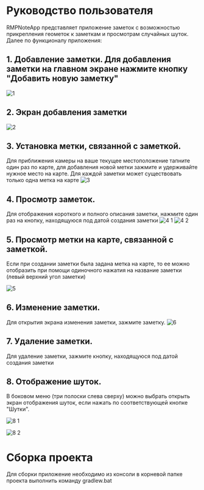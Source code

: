 # Руководство пользователя
RMPNoteApp представляет приложение заметок с возможностью прикрепления геометок к заметкам и просмотрам случайных шуток.
Далее по функционалу приложения:
## 1. Добавление заметки. Для добавления заметки на главном экране нажмите кнопку "Добавить новую заметку"
![1](https://github.com/user-attachments/assets/685c2ed0-00fa-414b-9c12-8b2460669d2f)

## 2. Экран добавления заметки
![2](https://github.com/user-attachments/assets/7ffc9f8e-9e87-45e4-8373-0b253d4a721c)
## 3. Установка метки, связанной с заметкой. 
Для приближения камеры на ваше текущее местоположение тапните один раз по карте, для добавления новой метки зажмите и удерживайте нужное место на карте. Для каждой заметки может существовать только одна метка на карте
![3](https://github.com/user-attachments/assets/cec59dd1-e566-400b-ae6b-4906ce60540d)
## 4. Просмотр заметок. 
Для отображения короткого и полного описания заметки, нажмите один раз на кнопку, находящуюся под датой создания заметки
![4 1](https://github.com/user-attachments/assets/5939bcee-913e-4b46-8b11-c6f77c3f25f2)
![4 2](https://github.com/user-attachments/assets/8036361b-4baf-4b5c-9c57-d0405a6e705e)
## 5. Просмотр метки на карте, связанной с заметкой. 
Если при создании заметки была задана метка на карте, то ее можно отобразить при помощи одиночного нажатия на название заметки (левый верхний угол заметки)

![5](https://github.com/user-attachments/assets/33751384-3393-4dd3-a686-6c323b875bc8)
## 6. Изменение заметки. 
Для открытия экрана изменения заметки, зажмите заметку.
![6](https://github.com/user-attachments/assets/704791af-6832-441b-8591-b8978eab50ed)
## 7. Удаление заметки. 
Для удаление заметки, зажмите кнопку, находящуюся под датой создания заметки
## 8. Отображение шуток. 
В боковом меню (три полоски слева сверху) можно выбрать открыть экран отображения шуток, если нажать по соответствующей кнопке "Шутки".

![8 1](https://github.com/user-attachments/assets/2000f964-65c1-42ce-b6b8-ba38c5aea0a7)

![8 2](https://github.com/user-attachments/assets/1d94a408-9ceb-4b29-8706-f56093763062)

# Сборка проекта 
Для сборки приложение необходимо из консоли в корневой папке проекта выполнить команду gradlew.bat
